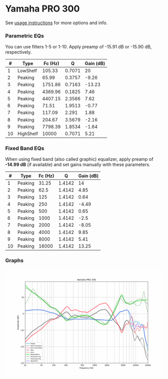 # Yamaha PRO 300
See [usage instructions](https://github.com/jaakkopasanen/AutoEq#usage) for more options and info.

### Parametric EQs
You can use filters 1-5 or 1-10. Apply preamp of -15.91 dB or -15.90 dB, respectively.

|   # | Type      |   Fc (Hz) |      Q |   Gain (dB) |
|-----|-----------|-----------|--------|-------------|
|   1 | LowShelf  |    105.33 | 0.7071 |       20    |
|   2 | Peaking   |     65.99 | 0.3757 |       -9.26 |
|   3 | Peaking   |   1751.86 | 0.7163 |      -13.23 |
|   4 | Peaking   |   4369.96 | 0.1825 |        7.46 |
|   5 | Peaking   |   4407.15 | 2.3566 |        7.62 |
|   6 | Peaking   |     71.51 | 1.9513 |       -0.77 |
|   7 | Peaking   |    117.09 | 2.291  |        1.88 |
|   8 | Peaking   |    204.67 | 3.5679 |       -2.16 |
|   9 | Peaking   |   7798.39 | 1.8534 |       -1.64 |
|  10 | HighShelf |  10000    | 0.7071 |        5.21 |

### Fixed Band EQs
When using fixed band (also called graphic) equalizer, apply preamp of **-14.99 dB** (if available) and set gains manually with these parameters.

|   # | Type    |   Fc (Hz) |      Q |   Gain (dB) |
|-----|---------|-----------|--------|-------------|
|   1 | Peaking |     31.25 | 1.4142 |       14    |
|   2 | Peaking |     62.5  | 1.4142 |        4.85 |
|   3 | Peaking |    125    | 1.4142 |        0.64 |
|   4 | Peaking |    250    | 1.4142 |       -4.49 |
|   5 | Peaking |    500    | 1.4142 |        0.65 |
|   6 | Peaking |   1000    | 1.4142 |       -2.5  |
|   7 | Peaking |   2000    | 1.4142 |       -8.05 |
|   8 | Peaking |   4000    | 1.4142 |        9.85 |
|   9 | Peaking |   8000    | 1.4142 |        5.41 |
|  10 | Peaking |  16000    | 1.4142 |       13.25 |

### Graphs
![](./Yamaha%20PRO%20300.png)
